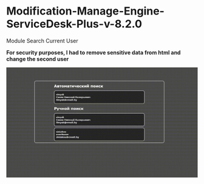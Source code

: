 # Modification-Manage-Engine-ServiceDesk-Plus-v-8.2.0
Module Search Current User

<b>For security purposes, I had to remove sensitive data from html and change the second user</b>

<img src="https://github.com/NeilRiver/Modification-Manage-Engine-ServiceDesk-Plus-v-8.2.0/blob/master/images/1.gif"/>

